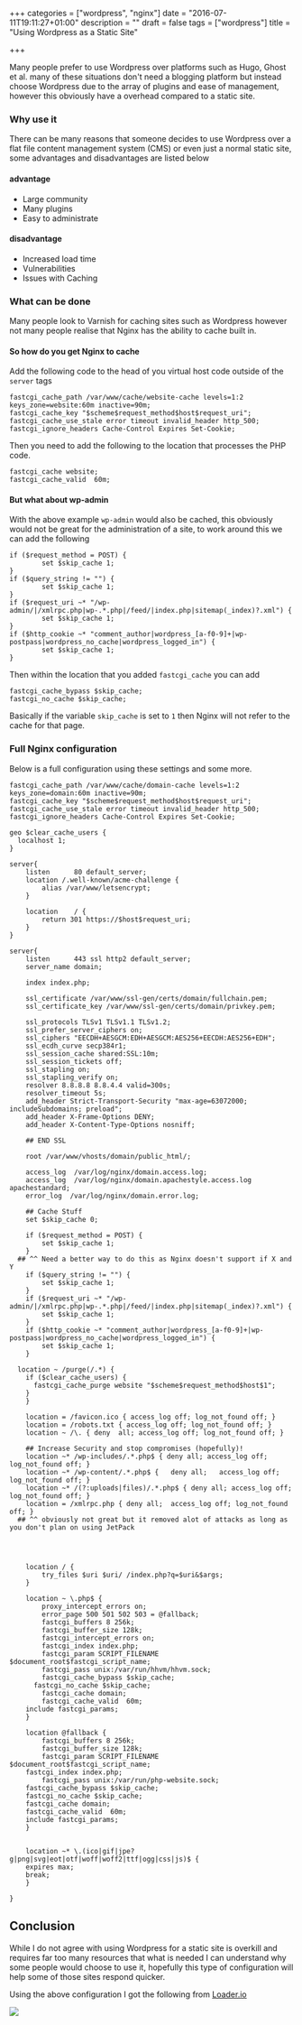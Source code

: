 +++
categories = ["wordpress", "nginx"]
date = "2016-07-11T19:11:27+01:00"
description = ""
draft = false
tags = ["wordpress"]
title = "Using Wordpress as a Static Site"

+++

Many people prefer to use Wordpress over platforms such as Hugo, Ghost et al. many of these situations don't need a blogging platform but instead choose Wordpress due to the array of plugins and ease of management, however this obviously have a overhead compared to a static site.

### Why use it
There can be many reasons that someone decides to use Wordpress over a flat file content management system (CMS) or even just a normal static site, some advantages and disadvantages are listed below


#### advantage
* Large community
* Many plugins
* Easy to administrate

#### disadvantage
* Increased load time
* Vulnerabilities
* Issues with Caching

### What can be done
Many people look to Varnish for caching sites such as Wordpress however not many people realise that Nginx has the ability to cache built in.


#### So how do you get Nginx to cache
Add the following code to the head of you virtual host code outside of the `server` tags

```
fastcgi_cache_path /var/www/cache/website-cache levels=1:2 keys_zone=website:60m inactive=90m;
fastcgi_cache_key "$scheme$request_method$host$request_uri";
fastcgi_cache_use_stale error timeout invalid_header http_500;
fastcgi_ignore_headers Cache-Control Expires Set-Cookie;
```

Then you need to add the following to the location that processes the PHP code.

```
fastcgi_cache website;
fastcgi_cache_valid  60m;
```

#### But what about wp-admin
With the above example `wp-admin` would also be cached, this obviously would not be great for the administration of a site, to work around this we can add the following

```
if ($request_method = POST) {
        set $skip_cache 1;
}
if ($query_string != "") {
        set $skip_cache 1;
}
if ($request_uri ~* "/wp-admin/|/xmlrpc.php|wp-.*.php|/feed/|index.php|sitemap(_index)?.xml") {
        set $skip_cache 1;
}
if ($http_cookie ~* "comment_author|wordpress_[a-f0-9]+|wp-postpass|wordpress_no_cache|wordpress_logged_in") {
        set $skip_cache 1;
}
```

Then within the location that you added `fastcgi_cache` you can add

```
fastcgi_cache_bypass $skip_cache;
fastcgi_no_cache $skip_cache;
```

Basically if the variable `skip_cache` is set to `1` then Nginx will not refer to the cache for that page.

### Full Nginx configuration
Below is a full configuration using these settings and some more.

```
fastcgi_cache_path /var/www/cache/domain-cache levels=1:2 keys_zone=domain:60m inactive=90m;
fastcgi_cache_key "$scheme$request_method$host$request_uri";
fastcgi_cache_use_stale error timeout invalid_header http_500;
fastcgi_ignore_headers Cache-Control Expires Set-Cookie;

geo $clear_cache_users {
  localhost 1;
}

server{
	listen		80 default_server;
	location /.well-known/acme-challenge {
		alias /var/www/letsencrypt;
	}

	location	/ {
		return 301 https://$host$request_uri;
	}
}

server{
	listen		443 ssl http2 default_server;
	server_name	domain;

	index index.php;

	ssl_certificate /var/www/ssl-gen/certs/domain/fullchain.pem;
	ssl_certificate_key /var/www/ssl-gen/certs/domain/privkey.pem;

	ssl_protocols TLSv1 TLSv1.1 TLSv1.2;
	ssl_prefer_server_ciphers on;
	ssl_ciphers "EECDH+AESGCM:EDH+AESGCM:AES256+EECDH:AES256+EDH";
	ssl_ecdh_curve secp384r1;
	ssl_session_cache shared:SSL:10m;
	ssl_session_tickets off;
	ssl_stapling on;
	ssl_stapling_verify on;
	resolver 8.8.8.8 8.8.4.4 valid=300s;
	resolver_timeout 5s;
	add_header Strict-Transport-Security "max-age=63072000; includeSubdomains; preload";
	add_header X-Frame-Options DENY;
	add_header X-Content-Type-Options nosniff;

	## END SSL

	root /var/www/vhosts/domain/public_html/;

	access_log  /var/log/nginx/domain.access.log;
	access_log  /var/log/nginx/domain.apachestyle.access.log  apachestandard;
	error_log  /var/log/nginx/domain.error.log;

	## Cache Stuff
	set $skip_cache 0;

	if ($request_method = POST) {
		set $skip_cache 1;
	}
  ## ^^ Need a better way to do this as Nginx doesn't support if X and Y
	if ($query_string != "") {
		set $skip_cache 1;
	}
	if ($request_uri ~* "/wp-admin/|/xmlrpc.php|wp-.*.php|/feed/|index.php|sitemap(_index)?.xml") {
		set $skip_cache 1;
	}
	if ($http_cookie ~* "comment_author|wordpress_[a-f0-9]+|wp-postpass|wordpress_no_cache|wordpress_logged_in") {
		set $skip_cache 1;
	}

  location ~ /purge(/.*) {
    if ($clear_cache_users) {
      fastcgi_cache_purge website "$scheme$request_method$host$1";
    }
	}

	location = /favicon.ico { access_log off; log_not_found off; }
	location = /robots.txt { access_log off; log_not_found off; }
	location ~ /\. { deny  all; access_log off; log_not_found off; }

	## Increase Security and stop compromises (hopefully)!
	location ~* /wp-includes/.*.php$ { deny all; access_log off; log_not_found off;	}
	location ~* /wp-content/.*.php$ {	deny all;	access_log off;	log_not_found off; }
	location ~* /(?:uploads|files)/.*.php$ { deny all; access_log off; log_not_found off; }
	location = /xmlrpc.php { deny all;	access_log off; log_not_found off; }
  ## ^^ obviously not great but it removed alot of attacks as long as you don't plan on using JetPack




	location / {
		try_files $uri $uri/ /index.php?q=$uri&$args;
	}

	location ~ \.php$ {
		proxy_intercept_errors on;
		error_page 500 501 502 503 = @fallback;
		fastcgi_buffers 8 256k;
		fastcgi_buffer_size 128k;
		fastcgi_intercept_errors on;
		fastcgi_index index.php;
		fastcgi_param SCRIPT_FILENAME $document_root$fastcgi_script_name;
		fastcgi_pass unix:/var/run/hhvm/hhvm.sock;
		fastcgi_cache_bypass $skip_cache;
	  fastcgi_no_cache $skip_cache;
		fastcgi_cache domain;
		fastcgi_cache_valid  60m;
    include fastcgi_params;
	}

	location @fallback {
		fastcgi_buffers 8 256k;
		fastcgi_buffer_size 128k;
		fastcgi_param SCRIPT_FILENAME $document_root$fastcgi_script_name;
    fastcgi_index index.php;
		fastcgi_pass unix:/var/run/php-website.sock;
    fastcgi_cache_bypass $skip_cache;
    fastcgi_no_cache $skip_cache;
    fastcgi_cache domain;
    fastcgi_cache_valid  60m;
    include fastcgi_params;
	}


	location ~* \.(ico|gif|jpe?g|png|svg|eot|otf|woff|woff2|ttf|ogg|css|js)$ {
	expires max;
	break;
	}

}
```

## Conclusion
While I do not agree with using Wordpress for a static site is overkill and requires far too many resources that what is needed I can understand why some people would choose to use it, hopefully this type of configuration will help some of those sites respond quicker.

Using the above configuration I got the following from [Loader.io](https://loader.io/)

[![](/img/post/thumb-1468260369-wordpress-static-site.png)](/img/post/1468260369-wordpress-static-site.png)
